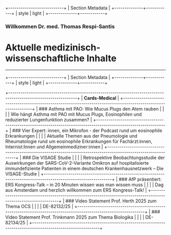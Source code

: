 <!-- source: https://www.mein-medcampus.de/ -->

+---------------------------+
| Section Metadata          |
+--------------+------------+
| style        | light      |
+--------------+------------+

### Willkommen Dr. med. Thomas Respi-Santis

# Aktuelle medizinisch-wissenschaftliche Inhalte

---

+---------------------------+
| Section Metadata          |
+--------------+------------+
| style        | light      |
+--------------+------------+

+---------------------------------------------------------------------------------------------------------------+
| **Cards-Medical**                                                                                             |
+---------------------------------------------------------------------------------------------------------------+
| ### Asthma mit PAO: Wie Mucus Plugs den Atem rauben                                                           |
|                                                                                                               |
| Wie hängt Asthma mit PAO mit Mucus Plugs, Eosinophilen und reduzierter Lungenfunktion zusammen?              |
+---------------------------------------------------------------------------------------------------------------+
| ### Vier Expert: innen, ein Mikrofon - der Podcast rund um eosinophile Erkrankungen                           |
|                                                                                                               |
| Aktuelle Themen aus der Pneumologie und Rheumatologie rund um eosinophile Erkrankungen für Fachärzt:innen, Internist:Innen und Allgemeinmediziner:innen |
+---------------------------------------------------------------------------------------------------------------+
| ### Die VISAGE Studie                                                                                         |
|                                                                                                               |
| Retrospektive Beobachtungsstudie der Auswirkungen der SARS-CoV-2-Variante Omikron auf hospitalisierte immundefiziente Patienten in einem deutschen Krankenhausnetzwerk – Die VISAGE-Studie |
+---------------------------------------------------------------------------------------------------------------+
| ### AfP präsentiert: ERS Kongress-Talk – in 20 Minuten wissen was man wissen muss                             |
|                                                                                                               |
| Dag aus Amsterdam und herzlich willkommen zum ERS Kongress-Talk!                                              |
+---------------------------------------------------------------------------------------------------------------+
| ### Video Statement Prof. Herth 2025 zum Thema OCS                                                            |
|                                                                                                               |
| DE-82132/25                                                                                                   |
+---------------------------------------------------------------------------------------------------------------+
| ### Video Statement Prof. Trinkmann 2025 zum Thema Biologika                                                  |
|                                                                                                               |
| DE-82134/25                                                                                                   |
+---------------------------------------------------------------------------------------------------------------+
